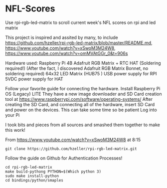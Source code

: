 # NFL-Scores
Use rpi-rgb-led-matrix to scroll current week's NFL scores on rpi and led matrix

This project is inspired and assited by many, to include https://github.com/hzeller/rpi-rgb-led-matrix/blob/master/README.md, https://www.youtube.com/watch?v=xSwoM3M24W8, https://www.youtube.com/watch?v=omMVAtGGr_0&t=906s

Hardware used:
Raspberry Pi 4B
Adafruit RGB Matrix + RTC HAT (Soldering required!) (After the fact, I discovered Adafruit RGB Matrix Bonnet, no soldering required)
64x32 LED Matrix (HUB75 )
USB power supply for RPI
5VDC  power supply for HAT

Follow your favorite guide for connecting the hardware.
Install Raspberry Pi OS (Legacy) LITE
They have a new image downloader and SD Card creation tool at https://www.raspberrypi.com/software/operating-systems/
After creating the SD Card, and connecting all of the hardware, insert SD Card and power on the devices.
This can take some time so be patient
Log into your Pi

I took bits and pieces from all sources and smashed them together to make this work!

From https://www.youtube.com/watch?v=xSwoM3M24W8 at 8:15
```
git clone https://github.com/hzeller/rpi-rgb-led-matrix.git
```

Follow the guide on Github for Authentication Processes!

```
cd rpi-rgb-led-matrix
make build-pythong PYTHON=$(Which python 3)
sudo make install-python
cd bindings/python/smaples
```
